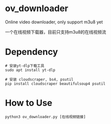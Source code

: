 # ov_downloader
Online video downloader, only support m3u8 yet

一个在线视频下载器，目前只支持m3u8的在线视频流

# Dependency
```
# 安装yt-dlp下载工具
sudo apt install yt-dlp

# 安装 cloudscraper, bs4, psutil
pip install cloudscraper beautifulsoup4 psutil
```

# How to Use
```
python3 ov_downloader.py [在线视频链接]
```
